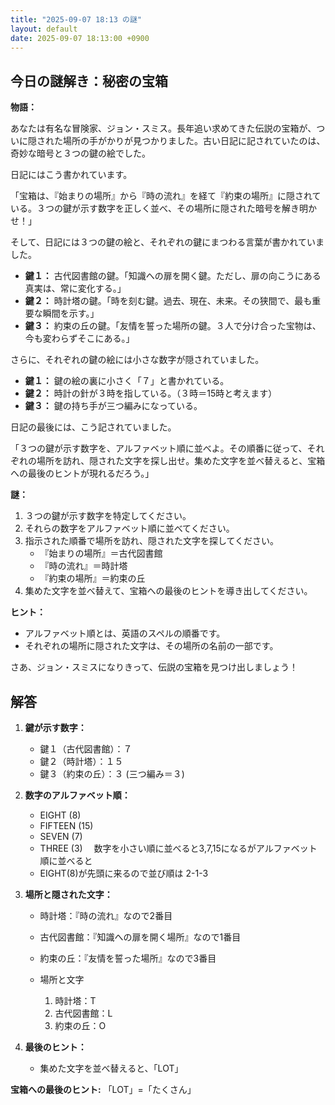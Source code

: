 ```yaml
---
title: "2025-09-07 18:13 の謎"
layout: default
date: 2025-09-07 18:13:00 +0900
---
```

## 今日の謎解き：秘密の宝箱

**物語：**

あなたは有名な冒険家、ジョン・スミス。長年追い求めてきた伝説の宝箱が、ついに隠された場所の手がかりが見つかりました。古い日記に記されていたのは、奇妙な暗号と３つの鍵の絵でした。

日記にはこう書かれています。

「宝箱は、『始まりの場所』から『時の流れ』を経て『約束の場所』に隠されている。３つの鍵が示す数字を正しく並べ、その場所に隠された暗号を解き明かせ！」

そして、日記には３つの鍵の絵と、それぞれの鍵にまつわる言葉が書かれていました。

*   **鍵１：** 古代図書館の鍵。「知識への扉を開く鍵。ただし、扉の向こうにある真実は、常に変化する。」
*   **鍵２：** 時計塔の鍵。「時を刻む鍵。過去、現在、未来。その狭間で、最も重要な瞬間を示す。」
*   **鍵３：** 約束の丘の鍵。「友情を誓った場所の鍵。３人で分け合った宝物は、今も変わらずそこにある。」

さらに、それぞれの鍵の絵には小さな数字が隠されていました。

*   **鍵１：** 鍵の絵の裏に小さく「７」と書かれている。
*   **鍵２：** 時計の針が３時を指している。（３時＝15時と考えます）
*   **鍵３：** 鍵の持ち手が三つ編みになっている。

日記の最後には、こう記されていました。

「３つの鍵が示す数字を、アルファベット順に並べよ。その順番に従って、それぞれの場所を訪れ、隠された文字を探し出せ。集めた文字を並べ替えると、宝箱への最後のヒントが現れるだろう。」

**謎：**

1.  ３つの鍵が示す数字を特定してください。
2.  それらの数字をアルファベット順に並べてください。
3.  指示された順番で場所を訪れ、隠された文字を探してください。
    *   『始まりの場所』＝古代図書館
    *   『時の流れ』＝時計塔
    *   『約束の場所』＝約束の丘
4.  集めた文字を並べ替えて、宝箱への最後のヒントを導き出してください。

**ヒント：**

*   アルファベット順とは、英語のスペルの順番です。
*   それぞれの場所に隠された文字は、その場所の名前の一部です。

さあ、ジョン・スミスになりきって、伝説の宝箱を見つけ出しましょう！

## 解答

1.  **鍵が示す数字：**
    *   鍵１（古代図書館）：７
    *   鍵２（時計塔）：１５
    *   鍵３（約束の丘）：３ (三つ編み＝３)

2.  **数字のアルファベット順：**
    *   EIGHT (8)
    *   FIFTEEN (15)
    *   SEVEN (7)
    *   THREE (3)　
    数字を小さい順に並べると3,7,15になるがアルファベット順に並べると
    *   EIGHT(8)が先頭に来るので並び順は 2-1-3

3.  **場所と隠された文字：**
    *   時計塔：『時の流れ』なので2番目
    *   古代図書館：『知識への扉を開く場所』なので1番目
    *   約束の丘：『友情を誓った場所』なので3番目

    *   場所と文字
        1.  時計塔：T
        2.  古代図書館：L
        3.  約束の丘：O

4.  **最後のヒント：**
    *   集めた文字を並べ替えると、「LOT」

**宝箱への最後のヒント:** 「LOT」=「たくさん」
